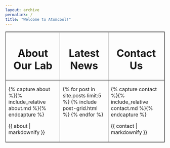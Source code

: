 ```yaml
---
layout: archive
permalink: /
title: "Welcome to Atomcool!"
---
```

<table border=".5" cellpadding="10">
<tbody>
<tr>
<td style="width: 500px;">
<h1 style="text-align: center;">About Our Lab</h1>
</td>
<td>
<h1 style="text-align: center;">Latest News</h1>
</td>
<td style="width: 500px;">
<h1 style="text-align: center;">Contact Us</h1>
</td>
</tr>
<tr>
<td style="width: 500px; text-align: left; vertical-align: top;">

{% capture about %}{% include_relative about.md %}{% endcapture %}

{{ about | markdownify }}

</td>
<td style="width: 500px; vertical-align: top;">


<div class="tiles">
<table style = "margin-left: auto; margin-right: auto;" cellpading="10">
<tbody>

{% for post in site.posts limit:5 %}
	{% include post-grid.html %}
{% endfor %}

</tbody>
</table>

</div><!-- /.tiles -->

</td>
<td style="width: 500px; text-align: left; vertical-align: top;">

{% capture contact %}{% include_relative contact.md %}{% endcapture %}

{{ contact | markdownify }}

</td>
</tr>
</tbody>
</table>
